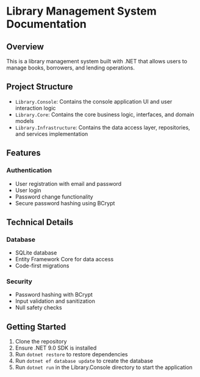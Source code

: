 # Library Management System Documentation

## Overview
This is a library management system built with .NET that allows users to manage books, borrowers, and lending operations.

## Project Structure
- `Library.Console`: Contains the console application UI and user interaction logic
- `Library.Core`: Contains the core business logic, interfaces, and domain models
- `Library.Infrastructure`: Contains the data access layer, repositories, and services implementation

## Features
### Authentication
- User registration with email and password
- User login
- Password change functionality
- Secure password hashing using BCrypt

## Technical Details
### Database
- SQLite database
- Entity Framework Core for data access
- Code-first migrations

### Security
- Password hashing with BCrypt
- Input validation and sanitization
- Null safety checks

## Getting Started
1. Clone the repository
2. Ensure .NET 9.0 SDK is installed
3. Run `dotnet restore` to restore dependencies
4. Run `dotnet ef database update` to create the database
5. Run `dotnet run` in the Library.Console directory to start the application
